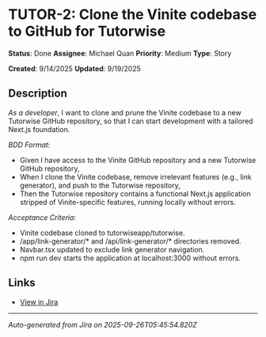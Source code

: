 # TUTOR-2: Clone the Vinite codebase to GitHub for Tutorwise

**Status**: Done
**Assignee**: Michael Quan
**Priority**: Medium
**Type**: Story

**Created**: 9/14/2025
**Updated**: 9/19/2025



## Description
*As a developer*, I want to clone and prune the Vinite codebase to a new Tutorwise GitHub repository, so that I can start development with a tailored Next.js foundation.

*BDD Format*:

* Given I have access to the Vinite GitHub repository and a new Tutorwise GitHub repository,
* When I clone the Vinite codebase, remove irrelevant features (e.g., link generator), and push to the Tutorwise repository,
* Then the Tutorwise repository contains a functional Next.js application stripped of Vinite-specific features, running locally without errors.

*Acceptance Criteria*:

* Vinite codebase cloned to tutorwiseapp/tutorwise.
* /app/link-generator/* and /api/link-generator/* directories removed.
* Navbar.tsx updated to exclude link generator navigation.
* npm run dev starts the application at localhost:3000 without errors.

## Links
- [View in Jira](https://tutorwise.atlassian.net/browse/TUTOR-2)

---
*Auto-generated from Jira on 2025-09-26T05:45:54.820Z*
